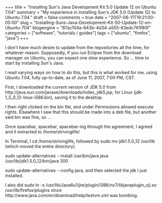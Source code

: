+++
title = "Installing Sun's Java Development Kit 5.0 Update 12 on Ubuntu 7.04"
summary = "My experience in installing Sun's JDK 5.0 (Update 12) to Ubuntu 7.04."
draft = false
comments = true
date = "2007-06-11T19:21:00-05:00"
slug = "Installing-Suns-Java-Development-Kit-50-Update-12-on-Ubuntu-704"
blogengine = "87ac104a-643b-4d34-a555-63edc761f80f"
categories = ["software", "tutorials / guides"]
tags = ["ubuntu", "firefox", "java"]
+++

<p>
I don&#39;t have much desire to update from the repositories all the time, for whatever reason. Supposedly, if you run Eclipse from the download manager on Ubuntu, you can expect one slow experience.  So ... time to start by installing Sun&#39;s Java.<!--more--><!--adsense-->
</p>
<p>
I read varying ways on how to do this, but this is what worked for me, using Ubuntu 7.04, fully up-to-date, as of June 11, 2007, 7:00 PM, CST.
</p>
<p>
First, I downloaded the current version of JDK 5.0 from http://java.sun.com/javase/downloads/index_jdk5.jsp, for Linux (jdk-1_5_0_12-linux-i586.bin), saving it to the desktop.
</p>
<p>
I then right clicked on the bin file, and under Permissions allowed execute rights.  Elsewhere I saw that this should be made into a deb file, but another said bin was fine, so ...
</p>
<p>
Once spacebar, spacebar, spacebar-ing through the agreement, I agreed and it extracted to /home/strivinglife/
</p>
<p>
In Terminal, I cd /home/strivinglife, followed by sudo mv jdk1.5.0_12 /usr/lib (which moved the entire directory).
</p>
<p>
sudo update-alternatives --install /usr/bin/java java /usr/lib/jdk1.5.0_12/bin/java 300
</p>
<p>
sudo update-alternatives --config java, and then selected the jdk I just installed.
</p>
<p>
I also did <span class="code">sudo ln -s /usr/lib/Java6u1/jre/plugin/i386/ns7/libjavaplugin_oji.so /usr/lib/firefox/plugins</span> since http://www.java.com/en/download/help/testvm.xml was bombing.
</p>

